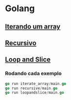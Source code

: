 # Golang

## [Iterando um array](./iterate_array/main.go)

## [Recursivo](./recursive/main.go)

## [Loop and Slice](./loopandslice/main.go)

### Rodando cada exemplo

```go
go run iterate_array/main.go
go run recursive/main.go
go run loopandslice/main.go
```
